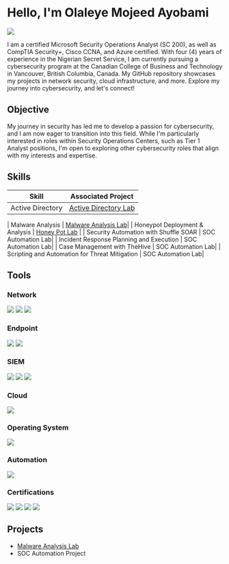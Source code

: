 # Hello, I'm Olaleye Mojeed Ayobami
<a href="https://linkedin.com/in/olaleye-mojeed-ayobami-b01b1118b/"><img src="https://img.shields.io/badge/-LinkedIn-0072b1?&style=for-the-badge&logo=linkedin&logoColor=white" /></a>

I am a certified Microsoft Security Operations Analyst (SC 200), as well as CompTIA Security+, Cisco CCNA, and Azure certified. With four (4) years of experience in the Nigerian Secret Service, I am currently pursuing a cybersecurity program at the Canadian College of Business and Technology in Vancouver, British Columbia, Canada. My GitHub repository showcases my projects in network security, cloud infrastructure, and more. Explore my journey into cybersecurity, and let's connect!





## Objective

My journey in security has led me to develop a passion for cybersecurity, and I am now eager to transition into this field. While I'm particularly interested in roles within Security Operations Centers, such as Tier 1 Analyst positions, I'm open to exploring other cybersecurity roles that align with my interests and expertise.

## Skills

| Skill                                         | Associated Project         |
|-----------------------------------------------|----------------------------|
| Active Directory  | <a href="https://github.com/OlaleyeAyobami/Malware-Analysis-Lab/tree/main">Active Directory Lab</a>|

| Malware Analysis       | <a href="https://github.com/OlaleyeAyobami/Malware-Analysis-Lab/tree/main">Malware Analysis Lab</a>|
| Honeypot Deployment & Analysis | <a href="https://github.com/OlaleyeAyobami/Honey-Pot-Lab">Honey Pot Lab</a> |
| Security Automation with Shuffle SOAR         | SOC Automation Lab|
| Incident Response Planning and Execution      | SOC Automation Lab|
| Case Management with TheHive                  | SOC Automation Lab|
| Scripting and Automation for Threat Mitigation | SOC Automation Lab|

## Tools

### Network
<div>
    <img src="https://img.shields.io/badge/-Wireshark-1679A7?&style=for-the-badge&logo=Wireshark&logoColor=white" />
    <img src="https://img.shields.io/badge/-Suricata-EF3B2D?&style=for-the-badge&logo=Suricata&logoColor=white" />
    <img src="https://img.shields.io/badge/-Zeek-777BB4?&style=for-the-badge&logo=Zeek&logoColor=white" />
</div>

### Endpoint
<div>
    <img src="https://img.shields.io/badge/-Microsoft_Defender_for_Endpoint-00A4EF?&style=for-the-badge&logo=Microsoft&logoColor=white" />
    <img src="https://img.shields.io/badge/-Velociraptor-4B275F?&style=for-the-badge&logo=Velociraptor&logoColor=white" />
</div>

### SIEM
<div>
    <img src="https://img.shields.io/badge/-Microsoft_Sentinel-0078D4?&style=for-the-badge&logo=Microsoft&logoColor=white" />
    <img src="https://img.shields.io/badge/-Splunk-000000?&style=for-the-badge&logo=Splunk&logoColor=white" />
    <img src="https://img.shields.io/badge/-Elastic-005571?&style=for-the-badge&logo=Elastic&logoColor=white" />
</div>

### Cloud
<div>
    <img src="https://img.shields.io/badge/-Azure_Sentinel-0078D4?&style=for-the-badge&logo=Microsoft&logoColor=white" />
</div>


### Operating System
<div>
   <img src="https://img.shields.io/badge/-Kali_Linux-0078D4?&style=for-the-badge&logo=Linux&logoColor=white" />
</div>


### Automation
<div>
  <img src="https://img.shields.io/badge/-Python-0078D4?&style=for-the-badge&logo=Python&logoColor=white" />
</div>

### Certifications

<div>
<img src="https://img.shields.io/badge/-Microsoft_Security_Operations_Analyst_(SC_200)-FF0000?&style=for-the-badge&logo=Microsoft&logoColor=white" />

<img src="https://img.shields.io/badge/-Security%2B-FF0000?&style=for-the-badge&logo=CompTIA&logoColor=white" />
<img src="https://img.shields.io/badge/-CCNA-FF0000?&style=for-the-badge&logo=Cisco&logoColor=white" />
<img src="https://img.shields.io/badge/-Azure_900-FF0000?&style=for-the-badge&logo=Microsoft&logoColor=white" />



## Projects
-  <a href="https://github.com/OlaleyeAyobami/Malware-Analysis-Lab/tree/main">Malware Analysis Lab</a>
- SOC Automation Project
